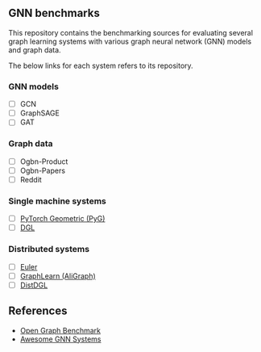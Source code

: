## GNN benchmarks

This repository contains the benchmarking sources for evaluating several graph learning systems
with various graph neural network (GNN) models and graph data.

The below links for each system refers to its repository.

### GNN models

- [ ] GCN
- [ ] GraphSAGE
- [ ] GAT

### Graph data

- [ ] Ogbn-Product
- [ ] Ogbn-Papers
- [ ] Reddit

### Single machine systems

- [ ] [PyTorch Geometric (PyG)](https://github.com/pyg-team/pytorch_geometric)
- [ ] [DGL](https://github.com/dmlc/dgl)

### Distributed systems

- [ ] [Euler](https://github.com/alibaba/euler)
- [ ] [GraphLearn (AliGraph)](https://github.com/alibaba/graph-learn)
- [ ] [DistDGL](https://github.com/dmlc/dgl/tree/master/python/dgl/distributed)

## References

- [Open Graph Benchmark](https://github.com/snap-stanford/ogb)
- [Awesome GNN Systems](https://github.com/chwan1016/awesome-gnn-systems)
